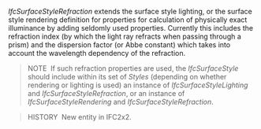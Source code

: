 ﻿_IfcSurfaceStyleRefraction_ extends the surface style lighting, or the surface style rendering definition for properties for calculation of physically exact illuminance by adding seldomly used properties. Currently this includes the refraction index (by which the light ray refracts when passing through a prism) and the dispersion factor (or Abbe constant) which takes into account the wavelength dependency of the refraction.

> NOTE&nbsp; If such refraction properties are used, the _IfcSurfaceStyle_ should include within its set of _Styles_ (depending on whether rendering or lighting is used) an instance of _IfcSurfaceStyleLighting_ and _IfcSurfaceStyleRefraction_, or an instance of _IfcSurfaceStyleRendering_ and _IfcSurfaceStyleRefraction_.

> HISTORY&nbsp; New entity in IFC2x2.